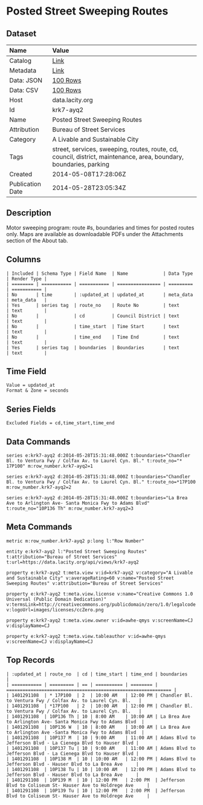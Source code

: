 # Posted Street Sweeping Routes

## Dataset

| Name | Value |
| :--- | :---- |
| Catalog | [Link](https://catalog.data.gov/dataset/posted-street-sweeping-routes-0bac8) |
| Metadata | [Link](https://data.lacity.org/api/views/krk7-ayq2) |
| Data: JSON | [100 Rows](https://data.lacity.org/api/views/krk7-ayq2/rows.json?max_rows=100) |
| Data: CSV | [100 Rows](https://data.lacity.org/api/views/krk7-ayq2/rows.csv?max_rows=100) |
| Host | data.lacity.org |
| Id | krk7-ayq2 |
| Name | Posted Street Sweeping Routes |
| Attribution | Bureau of Street Services |
| Category | A Livable and Sustainable City |
| Tags | street, services, sweeping, routes, route, cd, council, district, maintenance, area, boundary, boundaries, parking |
| Created | 2014-05-08T17:28:06Z |
| Publication Date | 2014-05-28T23:05:34Z |

## Description

Motor sweeping program: route #s, boundaries and times for posted routes only. Maps are available as downloadable PDFs under the Attachments section of the About tab.

## Columns

```ls
| Included | Schema Type | Field Name  | Name             | Data Type | Render Type |
| ======== | =========== | =========== | ================ | ========= | =========== |
| No       | time        | :updated_at | updated_at       | meta_data | meta_data   |
| Yes      | series tag  | route_no    | Route No         | text      | text        |
| No       |             | cd          | Council District | text      | text        |
| No       |             | time_start  | Time Start       | text      | text        |
| No       |             | time_end    | Time End         | text      | text        |
| Yes      | series tag  | boundaries  | Boundaries       | text      | text        |
```

## Time Field

```ls
Value = updated_at
Format & Zone = seconds
```

## Series Fields

```ls
Excluded Fields = cd,time_start,time_end
```

## Data Commands

```ls
series e:krk7-ayq2 d:2014-05-28T15:31:48.000Z t:boundaries="Chandler Bl. to Ventura Fwy / Colfax Av. to Laurel Cyn. Bl." t:route_no="* 17P100" m:row_number.krk7-ayq2=1

series e:krk7-ayq2 d:2014-05-28T15:31:48.000Z t:boundaries="Chandler Bl. to Ventura Fwy / Colfax Av. to Laurel Cyn. Bl." t:route_no=*17P100 m:row_number.krk7-ayq2=2

series e:krk7-ayq2 d:2014-05-28T15:31:48.000Z t:boundaries="La Brea Ave to Arlington Ave- Santa Monica Fwy to Adams Blvd" t:route_no="10P136 Th" m:row_number.krk7-ayq2=3
```

## Meta Commands

```ls
metric m:row_number.krk7-ayq2 p:long l:"Row Number"

entity e:krk7-ayq2 l:"Posted Street Sweeping Routes" t:attribution="Bureau of Street Services" t:url=https://data.lacity.org/api/views/krk7-ayq2

property e:krk7-ayq2 t:meta.view v:id=krk7-ayq2 v:category="A Livable and Sustainable City" v:averageRating=60 v:name="Posted Street Sweeping Routes" v:attribution="Bureau of Street Services"

property e:krk7-ayq2 t:meta.view.license v:name="Creative Commons 1.0 Universal (Public Domain Dedication)" v:termsLink=http://creativecommons.org/publicdomain/zero/1.0/legalcode v:logoUrl=images/licenses/ccZero.png

property e:krk7-ayq2 t:meta.view.owner v:id=awhe-qmys v:screenName=CJ v:displayName=CJ

property e:krk7-ayq2 t:meta.view.tableauthor v:id=awhe-qmys v:screenName=CJ v:displayName=CJ
```

## Top Records

```ls
| :updated_at | route_no  | cd | time_start | time_end | boundaries                                                    | 
| =========== | ========= | == | ========== | ======== | ============================================================= | 
| 1401291108  | * 17P100  | 2  | 10:00 AM   | 12:00 PM | Chandler Bl. to Ventura Fwy / Colfax Av. to Laurel Cyn. Bl.   | 
| 1401291108  | *17P100   | 2  | 10:00 AM   | 12:00 PM | Chandler Bl. to Ventura Fwy / Colfax Av. to Laurel Cyn. Bl.   | 
| 1401291108  | 10P136 Th | 10 | 8:00 AM    | 10:00 AM | La Brea Ave to Arlington Ave- Santa Monica Fwy to Adams Blvd  | 
| 1401291108  | 10P136 W  | 10 | 8:00 AM    | 10:00 AM | La Brea Ave to Arlington Ave -Santa Monica Fwy to Adams Blvd  | 
| 1401291108  | 10P137 M  | 10 | 9:00 AM    | 11:00 AM | Adams Blvd to Jefferson Blvd - La Cienega Blvd to Hauser Blvd | 
| 1401291108  | 10P137 Tu | 10 | 9:00 AM    | 11:00 AM | Adams Blvd to Jefferson Blvd - La Cienega Blvd to Hauser Blvd | 
| 1401291108  | 10P138 M  | 10 | 10:00 AM   | 12:00 PM | Adams Blvd to Jefferson Blvd - Hauser Blvd to La Brea Ave     | 
| 1401291108  | 10P138 Tu | 10 | 10:00 AM   | 12:00 PM | Adams Blvd to Jefferson Blvd - Hauser Blvd to La Brea Ave     | 
| 1401291108  | 10P139 M  | 10 | 12:00 PM   | 2:00 PM  | Jefferson Blvd to Coliseum St- Hauser Ave to Holdrege Ave     | 
| 1401291108  | 10P139 Tu | 10 | 12:00 PM   | 2:00 PM  | Jefferson Blvd to Coliseum St- Hauser Ave to Holdrege Ave     | 
```